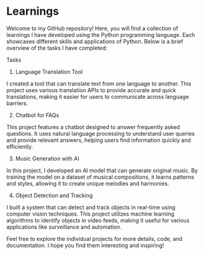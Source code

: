 # Learnings
Welcome to my GitHub repository! Here, you will find a collection of learnings I have developed using the Python programming language. Each showcases different skills and applications of Python. Below is a brief overview of the tasks I have completed:

Tasks
1. Language Translation Tool
   
I created a tool that can translate text from one language to another. This project uses various translation APIs to provide accurate and quick translations, making it easier for users to communicate across language barriers.

2. Chatbot for FAQs
   
This project features a chatbot designed to answer frequently asked questions. It uses natural language processing to understand user queries and provide relevant answers, helping users find information quickly and efficiently.

3. Music Generation with AI
   
In this project, I developed an AI model that can generate original music. By training the model on a dataset of musical compositions, it learns patterns and styles, allowing it to create unique melodies and harmonies.

4. Object Detection and Tracking
   
I built a system that can detect and track objects in real-time using computer vision techniques. This project utilizes machine learning algorithms to identify objects in video feeds, making it useful for various applications like surveillance and automation.

Feel free to explore the individual projects for more details, code, and documentation. I hope you find them interesting and inspiring!
